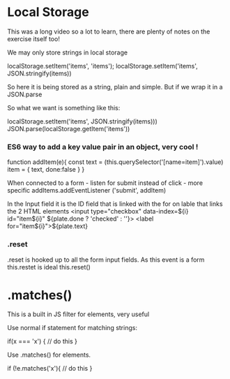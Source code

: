# Local Storage

This was a long video so a lot to learn, there are plenty of notes on the exercise itself too!

We may only store strings in local storage

localStorage.setItem('items', 'items');
localStorage.setItem('items', JSON.stringify(items))

So here it is being stored as a string, plain and simple.  But if we wrap it in a JSON.parse

So what we want is something like this:

localStorage.setItem('items', JSON.stringify(items)))
JSON.parse(localStorage.getItem('items'))


### ES6 way to add a key value pair in an object, very cool !

function addItem(e){
  const text = (this.querySelector('[name=item]').value)
  item = {
    text,
    done:false
  }
}


When connected to a form - listen for submit instead of click - more specific
  addItems.addEventListener ('submit', addItem)


In the Input field it is the ID field that is linked with the for on lable that links the 2 HTML elements
  <input type="checkbox" data-index=${i} id="item${i}" ${plate.done ? 'checked' : ''}>
   <label for="item${i}">${plate.text}</label>

### .reset

.reset is hooked up to all the form input fields.  As this event is a form this.restet is ideal
this.reset()

# .matches()

This is a built in JS filter for elements, very useful

Use normal if statement for matching strings:

if(x === 'x') {
  // do this
}

Use .matches() for elements.

if (!e.matches('x'){
  // do this
}
